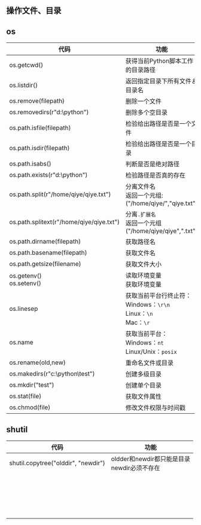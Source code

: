 操作文件、目录
---
## os

|代码|功能|
|-|-|
|os.getcwd()|获得当前Python脚本工作的目录路径|
|os.listdir()|返回指定目录下所有文件＆目录名|
|os.remove(filepath)|删除一个文件|
|os.removedirs(r"d:\python")|删除多个空目录|
|os.path.isfile(filepath)|检验给出路径是否是一个文件|
|os.path.isdir(filepath)|检验给出路径是否是一个目录|
|os.path.isabs()|判断是否是绝对路径|
|os.path.exists(r"d:\python")|检验路径是否真的存在|
|os.path.split(r"/home/qiye/qiye.txt")|分离文件名<br>返回一个元组:("/home/qiye/","qiye.txt")|
|os.path.splitext(r"/home/qiye/qiye.txt")|分离`.扩展名`<br>返回一个元组("/home/qiye/qiye",".txt")|
|os.path.dirname(filepath)|获取路径名|
|os.path.basename(filepath)|获取文件名|
|os.path.getsize(filename)|获取文件大小|
|os.getenv()<br>os.setenv()|读取环境变量<br>获取环境变量|
|os.linesep|获取当前平台行终止符：<br>Windows：`\r\n`<br>Linux：`\n`<br>Mac：`\r`|
|os.name|获取当前平台：<br>Windows：`nt`<br>Linux/Unix：`posix`|
|os.rename(old,new)|重命名文件或目录|
|os.makedirs(r"c:\python\test")|创建多级目录|
|os.mkdir("test")|创建单个目录|
|os.stat(file)|获取文件属性|
|os.chmod(file)|修改文件权限与时间戳|

## shutil
|代码|功能|
|-|-|
|shutil.copytree("olddir", "newdir")|oldder和newdir都只能是目录<br>newdir必须不存在|
|||
|||
|||
|||
|||
|||
|||
|||
|||
|||
|||
|||
|||
|||
|||
|||
|||
|||
|||
|||

